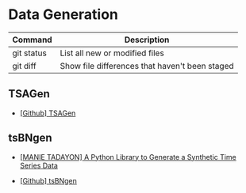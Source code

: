 
# Data Generation 


| Command | Description |
| --- | --- |
| git status | List all new or modified files |
| git diff | Show file differences that haven't been staged |

## TSAGen

* [TSAGen]: https://github.com/AprilCal/TSAGen
[[Github] TSAGen](https://github.com/AprilCal/TSAGen)


## tsBNgen

* [A Python Library to Generate a Synthetic Time Series Data]: https://towardsdatascience.com/tsbngen-a-python-library-to-generate-time-series-data-from-an-arbitrary-dynamic-bayesian-network-4b46e178cd9f
[[MANIE TADAYON] A Python Library to Generate a Synthetic Time Series Data](https://towardsdatascience.com/tsbngen-a-python-library-to-generate-time-series-data-from-an-arbitrary-dynamic-bayesian-network-4b46e178cd9f)

* [tsBNgen]: https://github.com/manitadayon/tsBNgen/tree/master
[[Github] tsBNgen](https://github.com/manitadayon/tsBNgen/tree/master)
